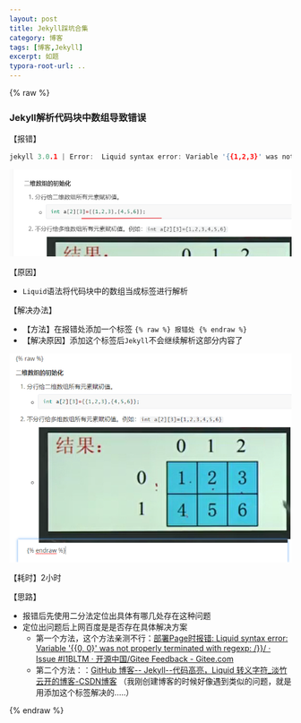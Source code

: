 ```yaml
---
layout: post
title: Jekyll踩坑合集
category: 博客
tags: [博客,Jekyll]
excerpt: 如题
typora-root-url: ..
---
```




{% raw %}

### Jekyll解析代码块中数组导致错误

【报错】

```c
jekyll 3.0.1 | Error:  Liquid syntax error: Variable '{{1,2,3}' was not properly terminated with regexp: /\}\}/
```

![image-20220821101852369](/../assets/images/2021/2022-08-21-jekyll_error/image-20220821101852369.png)

【原因】

- `Liquid`语法将代码块中的数组当成标签进行解析

【解决办法】

- 【方法】在报错处添加一个标签 ``{% raw %} 报错处 {% endraw %}``
- 【解决原因】添加这个标签后`Jekyll`不会继续解析这部分内容了

![image-20220821102448577](/../assets/images/2021/2022-08-21-jekyll_error/image-20220821102448577.png)



【耗时】2小时

【思路】

- 报错后先使用二分法定位出具体有哪几处存在这种问题
- 定位出问题后上网百度是是否存在具体解决方案
  - 第一个方法，这个方法亲测不行：[部署Page时报错: Liquid syntax error: Variable '{{0, 0}' was not properly terminated with regexp: /\}\}/ · Issue #I1BLTM · 开源中国/Gitee Feedback - Gitee.com](https://gitee.com/oschina/git-osc/issues/I1BLTM)
  - 第二个方法：：[GitHub 博客-- Jekyll--代码高亮，Liquid 转义字符_淡竹云开的博客-CSDN博客](https://blog.csdn.net/zhangpeterx/article/details/103920538)  （我刚创建博客的时候好像遇到类似的问题，就是用添加这个标签解决的.....）



{% endraw %}